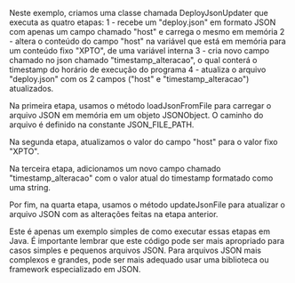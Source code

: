Neste exemplo, criamos uma classe chamada DeployJsonUpdater que executa as quatro etapas:
  1 - recebe um "deploy.json" em formato JSON com apenas um campo chamado "host" e carrega o mesmo em memória
  2 - altera o conteúdo do campo "host" na variável que está em memória para um conteúdo fixo "XPTO", de uma variável interna
  3 - cria novo campo chamado no json chamado "timestamp_alteracao", o qual conterá o timestamp do horário de execução do programa
  4 - atualiza o arquivo "deploy.json" com os 2 campos ("host" e "timestamp_alteracao") atualizados.

Na primeira etapa, usamos o método loadJsonFromFile para carregar o arquivo JSON em memória em um objeto JSONObject. O caminho do arquivo é definido na constante JSON_FILE_PATH.

Na segunda etapa, atualizamos o valor do campo "host" para o valor fixo "XPTO".

Na terceira etapa, adicionamos um novo campo chamado "timestamp_alteracao" com o valor atual do timestamp formatado como uma string.

Por fim, na quarta etapa, usamos o método updateJsonFile para atualizar o arquivo JSON com as alterações feitas na etapa anterior.

Este é apenas um exemplo simples de como executar essas etapas em Java. É importante lembrar que este código pode ser mais apropriado para casos simples e pequenos arquivos JSON. Para arquivos JSON mais complexos e grandes, pode ser mais adequado usar uma biblioteca ou framework especializado em JSON.
